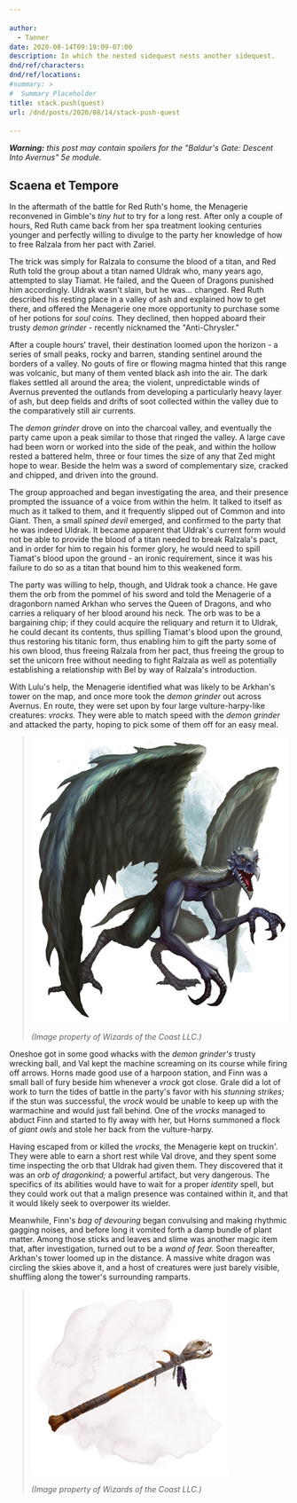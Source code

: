 ```yaml
---

author:
  - Tanner
date: 2020-08-14T09:19:09-07:00
description: In which the nested sidequest nests another sidequest.
dnd/ref/characters:
dnd/ref/locations:
#summary: >
#  Summary Placeholder
title: stack.push(quest)
url: /dnd/posts/2020/08/14/stack-push-quest

---
```


_**Warning:** this post may contain spoilers for the "Baldur's Gate: Descent Into Avernus" 5e module._

## Scaena et Tempore

In the aftermath of the battle for Red Ruth's home, the Menagerie reconvened in Gimble's _tiny hut_ to try for a long rest. After only a couple of hours, Red Ruth came back from her spa treatment looking centuries younger and perfectly willing to divulge to the party her knowledge of how to free Ralzala from her pact with Zariel.

The trick was simply for Ralzala to consume the blood of a titan, and Red Ruth told the group about a titan named Uldrak who, many years ago, attempted to slay Tiamat. He failed, and the Queen of Dragons punished him accordingly. Uldrak wasn't slain, but he was... changed. Red Ruth described his resting place in a valley of ash and explained how to get there, and offered the Menagerie one more opportunity to purchase some of her potions for _soul coins._ They declined, then hopped aboard their trusty _demon grinder_ - recently nicknamed the "Anti-Chrysler."

After a couple hours' travel, their destination loomed upon the horizon - a series of small peaks, rocky and barren, standing sentinel around the borders of a valley. No gouts of fire or flowing magma hinted that this range was volcanic, but many of them vented black ash into the air. The dark flakes settled all around the area; the violent, unpredictable winds of Avernus prevented the outlands from developing a particularly heavy layer of ash, but deep fields and drifts of soot collected within the valley due to the comparatively still air currents.

The _demon grinder_ drove on into the charcoal valley, and eventually the party came upon a peak similar to those that ringed the valley. A large cave had been worn or worked into the side of the peak, and within the hollow rested a battered helm, three or four times the size of any that Zed might hope to wear. Beside the helm was a sword of complementary size, cracked and chipped, and driven into the ground.

The group approached and began investigating the area, and their presence prompted the issuance of a voice from within the helm. It talked to itself as much as it talked to them, and it frequently slipped out of Common and into Giant. Then, a small _spined devil_ emerged, and confirmed to the party that he was indeed Uldrak. It became apparent that Uldrak's current form would not be able to provide the blood of a titan needed to break Ralzala's pact, and in order for him to regain his former glory, he would need to spill Tiamat's blood upon the ground - an ironic requirement, since it was his failure to do so as a titan that bound him to this weakened form.

The party was willing to help, though, and Uldrak took a chance. He gave them the orb from the pommel of his sword and told the Menagerie of a dragonborn named Arkhan who serves the Queen of Dragons, and who carries a reliquary of her blood around his neck. The orb was to be a bargaining chip; if they could acquire the reliquary and return it to Uldrak, he could decant its contents, thus spilling Tiamat's blood upon the ground, thus restoring his titanic form, thus enabling him to gift the party some of his own blood, thus freeing Ralzala from her pact, thus freeing the group to set the unicorn free without needing to fight Ralzala as well as potentially establishing a relationship with Bel by way of Ralzala's introduction.

With Lulu's help, the Menagerie identified what was likely to be Arkhan's tower on the map, and once more took the _demon grinder_ out across Avernus. En route, they were set upon by four large vulture-harpy-like creatures: _vrocks._ They were able to match speed with the _demon grinder_ and attacked the party, hoping to pick some of them off for an easy meal.

> ![vrock](/images/dnd/monster-vrock.png)
>
> _(Image property of Wizards of the Coast LLC.)_

Oneshoe got in some good whacks with the _demon grinder's_ trusty wrecking ball, and Val kept the machine screaming on its course while firing off arrows. Horns made good use of a harpoon station, and Finn was a small ball of fury beside him whenever a _vrock_ got close. Grale did a lot of work to turn the tides of battle in the party's favor with his _stunning strikes;_ if the stun was successful, the _vrock_ would be unable to keep up with the warmachine and would just fall behind. One of the _vrocks_ managed to abduct Finn and started to fly away with her, but Horns summoned a flock of _giant owls_ and stole her back from the vulture-harpy.

Having escaped from or killed the _vrocks,_ the Menagerie kept on truckin'. They were able to earn a short rest while Val drove, and they spent some time inspecting the orb that Uldrak had given them. They discovered that it was an _orb of dragonkind;_ a powerful artifact, but very dangerous. The specifics of its abilities would have to wait for a proper _identity_ spell, but they could work out that a malign presence was contained within it, and that it would likely seek to overpower its wielder.

Meanwhile, Finn's _bag of devouring_ began convulsing and making rhythmic gagging noises, and before long it vomited forth a damp bundle of plant matter. Among those sticks and leaves and slime was another magic item that, after investigation, turned out to be a _wand of fear._ Soon thereafter, Arkhan's tower loomed up in the distance. A massive white dragon was circling the skies above it, and a host of creatures were just barely visible, shuffling along the tower's surrounding ramparts.

> ![wand of fear](/images/dnd/magic-item-wand-of-fear.png)
>
> _(Image property of Wizards of the Coast LLC.)_

